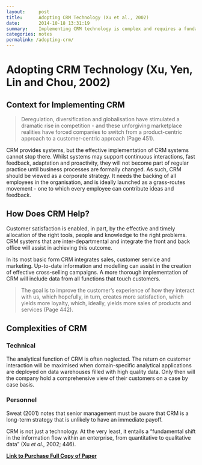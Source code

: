 ```yaml
---
layout:     post
title:      Adopting CRM Technology (Xu et al., 2002)
date:       2014-10-18 13:31:19
summary:    Implementing CRM technology is complex and requires a fundamental change in business process.
categories: notes
permalink: /adopting-crm/
---
```

# Adopting CRM Technology (Xu, Yen, Lin and Chou, 2002)

## Context for Implementing CRM
> Deregulation, diversification and globalisation have stimulated a dramatic rise in competition - and these unforgiving marketplace realities have forced companies to switch from a product-centric approach to a customer-centric approach (Page 451). 

CRM provides systems, but the effective implementation of CRM systems cannot stop there. Whilst systems may support continuous interactions, fast feedback, adaptation and proactivity, they will not become part of regular practice until business processes are formally changed. As such, CRM should be viewed as a corporate strategy. It needs the backing of all employees in the organisation, and is ideally launched as a grass-routes movement - one to which every employee can contribute ideas and feedback.

## How Does CRM Help?
Customer satisfaction is enabled, in part, by the effective and timely allocation of the right tools, people and knowledge to the right problems. CRM systems that are inter-departmental and integrate the front and back office will assist in achieving this outcome.

In its most basic form CRM integrates sales, customer service and marketing. Up-to-date information and modelling can assist in the creation of effective cross-selling campaigns. A more thorough implementation of CRM will include data from all functions that touch customers.

> The goal is to improve the customer’s experience of how they interact with us, which hopefully, in turn, creates more satisfaction, which yields more loyalty, which, ideally, yields more sales of products and services (Page 442).

## Complexities of CRM

### Technical 
The analytical function of CRM is often neglected. The return on customer interaction will be maximised when domain-specific analytical applications are deployed on data warehouses filled with high quality data. Only then will the company hold a comprehensive view of their customers on a case by case basis.

### Personnel 
Sweat (2001) notes that senior management must be aware that CRM is a long-term strategy that is unlikely to have an immediate payoff.

CRM is not just a technology. At the very least, it entails a “fundamental shift in the information flow within an enterprise, from quantitative to qualitative data” (Xu *et al.*, 2002; 446).

[**Link to Purchase Full Copy of Paper**](http://www.emeraldinsight.com/doi/full/10.1108/02635570210445871) 